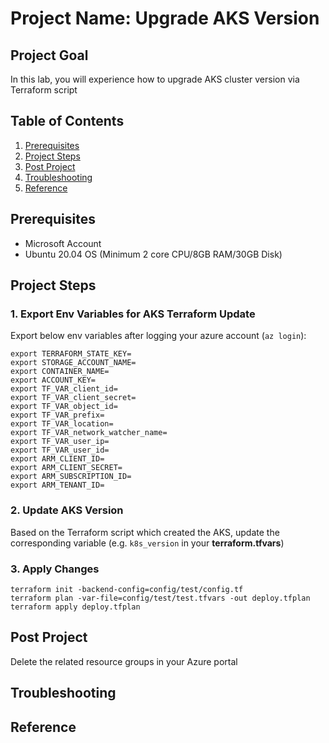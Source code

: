# Project Name: Upgrade AKS Version

## Project Goal
In this lab, you will experience how to upgrade AKS cluster version via Terraform script

## Table of Contents
1. [Prerequisites](#prerequisites)
2. [Project Steps](#project_steps)
3. [Post Project](#post_project)
4. [Troubleshooting](#troubleshooting)
5. [Reference](#reference)

## <a name="prerequisites">Prerequisites</a>
- Microsoft Account
- Ubuntu 20.04 OS (Minimum 2 core CPU/8GB RAM/30GB Disk)


## <a name="project_steps">Project Steps</a>

### 1. Export Env Variables for AKS Terraform Update
Export below env variables after logging your azure account (`az login`):
```
export TERRAFORM_STATE_KEY=
export STORAGE_ACCOUNT_NAME=
export CONTAINER_NAME=
export ACCOUNT_KEY=
export TF_VAR_client_id=
export TF_VAR_client_secret=
export TF_VAR_object_id=
export TF_VAR_prefix=
export TF_VAR_location=
export TF_VAR_network_watcher_name=
export TF_VAR_user_ip=
export TF_VAR_user_id=
export ARM_CLIENT_ID=
export ARM_CLIENT_SECRET=
export ARM_SUBSCRIPTION_ID=
export ARM_TENANT_ID=
```

### 2. Update AKS Version
Based on the Terraform script which created the AKS, update the corresponding variable (e.g. `k8s_version` in your **terraform.tfvars**)

### 3. Apply Changes
```
terraform init -backend-config=config/test/config.tf 
terraform plan -var-file=config/test/test.tfvars -out deploy.tfplan
terraform apply deploy.tfplan
```

## <a name="post_project">Post Project</a>
Delete the related resource groups in your Azure portal

## <a name="troubleshooting">Troubleshooting</a>

## <a name="reference">Reference</a>
